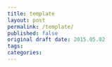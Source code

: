 ```yaml
---
title: template
layout: post
permalink: /template/
published: false
original draft date: 2015.05.02
tags: 
categories:
---
```

